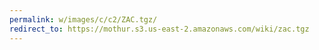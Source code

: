 ```yaml
---
permalink: w/images/c/c2/ZAC.tgz/
redirect_to: https://mothur.s3.us-east-2.amazonaws.com/wiki/zac.tgz
---
```


